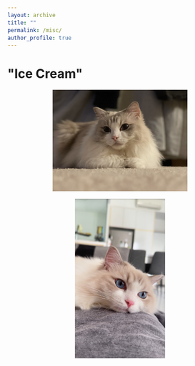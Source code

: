 ```yaml
---
layout: archive
title: ""
permalink: /misc/
author_profile: true
---
```



# "Ice Cream"

<p align="center">
  <img src="/images/misc/cat1.jpg" width="60%">
</p>

<p align="center">
  <img src="/images/misc/cat3.JPG" width="40%">
</p>

